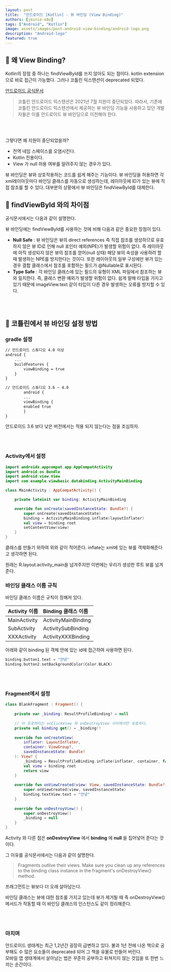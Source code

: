 ```yaml
---
layout: post
title:  "안드로이드 [Kotlin] - 뷰 바인딩 (View Binding)"
authors: [jminie-o8o]
tags: ["Android", "Kotlin"]
image: assets/images/post-android-view-binding/android-logo.png
description: "Android-logo"
featured: true
---
```

## 📌 왜 View Binding?  

Kotlin의 장점 중 하나는 findViewById를 쓰지 않아도 되는 점이다. kotlin extension으로 바로 접근이 가능했다. 그러나 코틀린 익스텐션이 deprecated 되었다.

[안드로이드 공식문서](#https://developer.android.com/topic/libraries/view-binding)

> 코틀린 안드로이드 익스텐션은 2021년 7월 지원이 중단되었다. 
> 따라서, 기존에 코틀린 안드로이드 익스텐션에서 제공하는 뷰 바인딩 기능을 사용하고 있던 개발자들은 이를 안드로이드 뷰 바인딩으로 이전해야 한다.

<br>
<br/>

그렇다면 왜 지원이 중단되었을까?
- 전역 네임 스페이스를 오염시킨다.
- Kotlin 전용이다.
- View 가 null 허용 여부를 알려주지 않는 경우가 있다.

뷰 바인딩은 뷰와 상호작용하는 코드를 쉽게 해주는 기능이다. 뷰 바인딩을 허용하면 각 xml레이아웃마다 바인딩 클래스를 자동으로 생성하는데, 레이아웃에 ID가 있는 뷰에 직접 참조를 할 수 있다. 대부분의 상황에서 뷰 바인딩은 findViewById를 대체한다. 

## 📌 findViewById 와의 차이점

공식문서에서는 다음과 같이 설명한다.

뷰 바인딩에는 findViewById를 사용하는 것에 비해 다음과 같은 중요한 장점이 있다.

- **Null Safe** : 뷰 바인딩은 뷰의 direct references 즉 직접 참조를 생성하므로 유효하지 않은 뷰 ID로 인해 null 포인터 예외(NPE)가 발생할 위험이 없다. 즉 레이아웃에 아직 생성되지 않은 뷰의 참조를 얻어(null 상태) 해당 뷰의 속성을 사용하려 할 때 발생하는 NPE를 방지한다는 것이다. 또한 레이아웃의 일부 구성에만 뷰가 있는 경우 결합 클래스에서 참조를 포함하는 필드가 @Nullable로 표시된다.
- **Type Safe** : 각 바인딩 클래스에 있는 필드의 유형이 XML 파일에서 참조하는 뷰와 일치한다. 즉, 클래스 변환 예외가 발생할 위험이 없다. 쉽게 말해 타입을 가지고 있기 때문에 imageView.text 같이 타입이 다른 경우 발생하는 오류를 방지할 수 있다.

<br>
<br/>

## 📌 코틀린에서 뷰 바인딩 설정 방법
### gradle 설정

```html
// 안드로이드 스튜디오 4.0 이상
android {
    ...
    buildFeatures {
        viewBinding = true
    }
}
```

```html
// 안드로이드 스튜디오 3.6 ~ 4.0
        android {
        ...
        viewBinding {
        enabled true
        }
}
```

안드로이드 3.6 보다 낮은 버전에서는 적용 되지 않는다는 점을 조심하자.  

<br>
<br/>

### Activity에서 설정
```kotlin
import androidx.appcompat.app.AppCompatActivity
import android.os.Bundle
import android.view.View
import com.example.viewbasic.databinding.ActivityMainBinding

class MainActivity : AppCompatActivity() {

    private lateinit var binding: ActivityMainBinding

    override fun onCreate(savedInstanceState: Bundle?) {
        super.onCreate(savedInstanceState)
        binding = ActivityMainBinding.inflate(layoutInflater)
        val view = binding.root
        setContentView(view)
    }
}
```

클래스를 만들기 위하여 위와 같이 적어준다. inflate는 xml에 있는 뷰를 객체화해준다고 생각하면 된다.

원래는 R.layout.activity_main을 넘겨주지만 이번에는 우리가 생성한 루트 뷰를 넘겨준다.

### 바인딩 클래스 이름 규칙
바인딩 클래스 이름은 규칙이 정해져 있다.  

| Activity 이름  | Binding 클래스 이름  |
|:----------|:----------|
| MainActivity  | ActivityMainBinding  |
| SubActivity   | ActivitySubBinding   |
| XXXActivity   | ActivityXXXBinding   |

아래와 같이 binding 된 객체 안에 있는 id에 접근하여 사용하면 된다.

```kotlin
binding.button1.text = "안녕"
binding.button2.setBackgroundColor(Color.BLACK)
```

<br>
<br/>

### Fragment에서 설정
```kotlin
class BlankFragment : Fragment() {
 
    private var _binding: ResultProfileBinding? = null
    
    // 이 프로퍼티는 onClickView 와 onDestroyView 사이에서만 유효하다.
    private val binding get() = _binding!!
 
    override fun onCreateView(
        inflater: LayoutInflater,
        container: ViewGroup?,
        savedInstanceState: Bundle?
    ): View? {
        _binding = ResultProfileBinding.inflate(inflater, container, false)
        val view = binding.root
        return view
    }
    
    override fun onViewCreated(view: View, savedInstanceState: Bundle?) {
        super.onViewCreated(view, savedInstanceState)
        binding.textView.text = "안녕"
    }
 
    override fun onDestroyView() {
        super.onDestroyView()
        _binding = null
    }
}
```

Activity 와 다른 점은 **onDestroyView** 에서 **binding** 에 **null** 을 집어넣어 준다는 것이다.  

그 이유를 공식문서에서는 다음과 같이 설명한다.
> Fragments outlive their views. Make sure you clean up any references to the binding class instance in the fragment's onDestroyView() method.

프래그먼트는 뷰보다 더 오래 살아남는다.

바인딩 클래스는 뷰에 대한 참조를 가지고 있는데 뷰가 제거될 때 즉 onDestroyView() 메서드가 작동할 때 이 바인딩 클래스의 인스턴스도 같이 정리해준다.

<br>
<br/>

### 마치며

안드로이드 생태계는 최근 1,2년간 굉장히 급변하고 있다. 불과 1년 전에 나온 책으로 공부해도 수 많은 요소들이 deprecated 되어 그 책을 유물로 만들어 버린다.  
모바일 앱 생태계에서 살아남는 법은 꾸준히 공부하고 뒤쳐지지 않는 것임을 또 한번 느끼는 순간이다.



